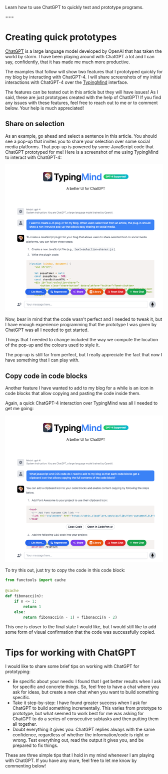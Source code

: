 Learn how to use ChatGPT to quickly test and prototype programs.

===


<script>
(function (window, document) {
    'use strict';
    
    let popupTimer = null;
    const popupDelay = 300;
    const shareButtonsHTML = `
    <div id="text-selection-sharer">
        <button class="share-button" data-platform="twitter"><i class="fa fa-twitter"></i> Tweet this</button>
    </div>`;
    
    document.body.insertAdjacentHTML('beforeend', shareButtonsHTML);
    
    const sharePopup = document.getElementById('text-selection-sharer');
    
    const shareUrls = {
        twitter: (url, text) => `https://twitter.com/share?url=${encodeURIComponent(url)}&text=${encodeURIComponent(text)}`,
    };
    
    function positionPopup(selection) {
        const rect = selection.getRangeAt(0).getBoundingClientRect();
        sharePopup.style.left = `${rect.left}px`;
        sharePopup.style.top = `${rect.top - 20}px`;
    }
    
    function showPopup() {
        sharePopup.classList.add('visible');
    }
    
    function hidePopup() {
        if (popupTimer) {
            clearTimeout(popupTimer);
            popupTimer = null;
        }
        sharePopup.classList.remove('visible');
    }
    
    function onSelection(e) {
        const selection = window.getSelection();
        const selection_text = selection.toString().trim();
        if (selection_text.length > 0) {
            positionPopup(selection);
            showPopup();
            setTextToBeShared(selection_text);
        } else {
            if (!popupTimer) {
                popupTimer = setTimeout(hidePopup, popupDelay);
            }
        }
    }
    
    function setTextToBeShared(selectedText) {
        const currentUrl = window.location.href;

        document.querySelectorAll('.share-button').forEach(button => {
            const platform = button.getAttribute('data-platform');
            const shareUrl = platform === 'twitter' ? shareUrls[platform](currentUrl, selectedText) : shareUrls[platform](currentUrl);
            button.setAttribute('onclick', `window.open('${shareUrl}', '_blank', 'noopener')`);
        });
    }

    // Event listeners
    document.addEventListener('mouseup', onSelection);
    document.addEventListener('touchend', onSelection);
    document.addEventListener('mousedown', () => {
        if (popupTimer) {
            clearTimeout(popupTimer);
            popupTimer = null;
        }
    });

})(window, document);
</script>

<!--
<script>
document.addEventListener("DOMContentLoaded", function () {
  const codeBlocks = document.querySelectorAll("pre > code");

  // Loop over all code blocks
  codeBlocks.forEach((codeBlock) => {
    // Wrap the code block in a container div
    const container = document.createElement("div");
    container.classList.add("code-block-container");

    // Add a clipboard icon to the container
    const clipboard = document.createElement("i");
    clipboard.classList.add("clipboard-icon", "far", "fa-clipboard");
    clipboard.title = "Copy to clipboard";
    container.appendChild(clipboard);

    // Move the code block inside the container
    container.appendChild(codeBlock.cloneNode(true));
    codeBlock.parentElement.replaceChild(container, codeBlock);

    // Copy the code to the clipboard when user clicks the icon
    clipboard.addEventListener("click", () => {
      const range = document.createRange();
      range.selectNodeContents(codeBlock);

      navigator.clipboard.writeText(codeBlock.textContent);
      clipboard.title = "Copied!";
    });

    // Reset the tooltip on icon mouse leave
    clipboard.addEventListener("mouseleave", () => {
      clipboard.title = "Copy to clipboard";
    });
  });
});
</script>
-->
<script>
document.addEventListener("DOMContentLoaded", function() {
const codeBlocks = document.querySelectorAll("pre code");
const copyIcon = `<i class="far fa-copy fa-lg" style="position:absolute; top:10px; right:5px; cursor:pointer"></i>`;

codeBlocks.forEach((block) => {
    const wrapper = document.createElement("div");
    wrapper.style.position = "relative";
    block.parentNode.insertBefore(wrapper, block);
    wrapper.appendChild(block);
    wrapper.insertAdjacentHTML("beforeend", copyIcon);
    const icon = wrapper.querySelector(".fa-copy");

    icon.addEventListener("click", () => {
        const range = document.createRange();
        range.selectNodeContents(block);
        navigator.clipboard.writeText(block.textContent);
        /*
        const tempText = document.createElement("textarea");
        document.body.appendChild(tempText);
        tempText.value = block.textContent;
        tempText.select();
        document.execCommand("copy");
        tempText.remove();
        */

        icon.classList.replace("fa-copy", "fa-check");
        setTimeout(() => {
            icon.classList.replace("fa-check", "fa-copy");
        }, 2000);
    });

    icon.addEventListener("mouseover", () => {
        const tooltip = document.createElement("p");
        tooltip.textContent = "Copy to clipboard";
        tooltip.style.position = "absolute";
        tooltip.style.top = "30px";
        tooltip.style.right = "0";
        tooltip.style.padding = "5px";
        tooltip.style.border = "1px solid #f8f8f2";
        tooltip.style.borderRadius = "6px";
        wrapper.appendChild(tooltip);

        icon.addEventListener("mouseout", () => {
            tooltip.remove();
        });

        icon.addEventListener("click", () => {
            tooltip.textContent = "Copied!";
            setTimeout(() => {
                tooltip.textContent = "Copy to clipboard";
            }, 2000);
        });
    });
});
});
</script>


<style>
#text-selection-sharer {
    position: fixed;
    display: none;
    padding: 5px;
    background-color: #1DA1F2;
    border-radius: 5px;
    box-shadow: 0 0 10px rgba(0, 0, 0, 0.2);
    z-index: 1000;
}
#text-selection-sharer.visible {
    display: flex;
}
.share-button {
    cursor: pointer;
    background: none;
    border: none;
    font-size: 14px;
    padding: 5px 10px;
    color: #333;
}
.share-button:hover {
    background-color: #f9f9f9;
}

/* Clipboard code blocks styling. */
.code-block-container {
  position: relative;
}

.clipboard-icon {
  position: absolute;
  top: 5px;
  right: 5px;
  cursor: pointer;
  font-size: 20px;
  opacity: 0.7;
}

.clipboard-icon:hover {
  opacity: 1;
}
</style>


# Creating quick prototypes

[ChatGPT] is a large language model developed by OpenAI that has taken the world by storm.
I have been playing around with ChatGPT a lot and I can say, confidently, that it has made me much more productive.

The examples that follow will show two features that I prototyped quickly for my blog by interacting with ChatGPT-4.
I will share screenshots of my initial interactions with ChatGPT-4 over the [TypingMind](https://typingmind.com) interface.

The features can be tested out in this article but they will have issues!
As I said, these are just prototypes created with the help of ChatGPT!
If you find any issues with these features, feel free to reach out to me or to comment below.
Your help is much appreciated!


## Share on selection

As an example, go ahead and select a sentence in this article.
You should see a pop-up that invites you to share your selection over some social media platforms.
That pop-up is powered by some JavaScript code that ChatGPT prototyped for me!
Here is a screenshot of me using TypingMind to interact with ChatGPT-4:

![Screenshot of using the TypingMind interface to interact with ChatGPT-4. The screenshot shows an initial prompt asking for ChatGPT to write a JavaScript plugin for my blog.](_share_plugin.webp "Initial ChatGPT-4 prompt asking for a JS plugin to share selected text.")

Now, bear in mind that the code wasn't perfect and I needed to tweak it, but I have enough experience programming that the prototype I was given by ChatGPT was all I needed to get started.

Things that I needed to change included the way we compute the location of the pop-up and the colours used to style it.

The pop-up is still far from perfect, but I really appreciate the fact that now I have something that I can play with.


## Copy code in code blocks

Another feature I have wanted to add to my blog for a while is an icon in code blocks that allow copying and pasting the code inside them.

Again, a quick ChatGPT-4 interaction over TypingMind was all I needed to get me going:

![Screenshot of using the TypingMind interface to interact with ChatGPT-4. The screenshot shows an initial prompt asking for ChatGPT to write the JavaScript and CSS code needed to allow copying the contents of code blocks on my blog."](_copy_code_blocks.webp "Initial ChatGPT-4 prompt to enable copying contents of code blocks.")

To try this out, just try to copy the code in this code block:

```py
from functools import cache

@cache
def fibonacci(n):
    if n <= 1:
        return 1
    else:
        return fibonacci(n - 1) + fibonacci(n - 2)
```

This one is closer to the final state I would like, but I would still like to add some form of visual confirmation that the code was successfully copied.


# Tips for working with ChatGPT

I would like to share some brief tips on working with ChatGPT for prototyping:

 - Be specific about your needs: I found that I get better results when I ask for specific and concrete things.
 So, feel free to have a chat where you ask for ideas, but create a new chat when you want to build something specific.
 - Take it step-by-step: I have found greater success when I ask for ChatGPT to build something incrementally.
 This varies from prototype to prototype, but what seemed to work best for me was asking for ChatGPT to do a series of consecutive subtasks and then putting them all together.
 - Doubt everything it gives you: ChatGPT replies always with the same confidence, regardless of whether the information/code is right or wrong.
 Test everything out, read the output it gives you, and be prepared to fix things.

These are three simple tips that I hold in my mind whenever I am playing with ChatGPT.
If you have any more, feel free to let me know by commenting below!

[ChatGPT]: https://chat.openai.com

